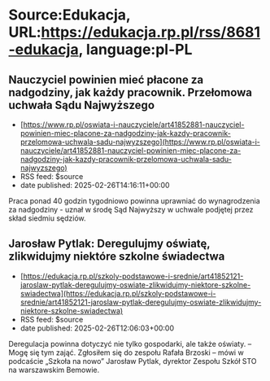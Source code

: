 # Source:Edukacja, URL:https://edukacja.rp.pl/rss/8681-edukacja, language:pl-PL

## Nauczyciel powinien mieć płacone za nadgodziny, jak każdy pracownik. Przełomowa uchwała Sądu Najwyższego
 - [https://www.rp.pl/oswiata-i-nauczyciele/art41852881-nauczyciel-powinien-miec-placone-za-nadgodziny-jak-kazdy-pracownik-przelomowa-uchwala-sadu-najwyzszego](https://www.rp.pl/oswiata-i-nauczyciele/art41852881-nauczyciel-powinien-miec-placone-za-nadgodziny-jak-kazdy-pracownik-przelomowa-uchwala-sadu-najwyzszego)
 - RSS feed: $source
 - date published: 2025-02-26T14:16:11+00:00

Praca ponad 40 godzin tygodniowo powinna uprawniać do wynagrodzenia za nadgodziny - uznał w środę Sąd Najwyższy w uchwale podjętej przez skład siedmiu sędziów.

## Jarosław Pytlak: Deregulujmy oświatę, zlikwidujmy niektóre szkolne świadectwa
 - [https://edukacja.rp.pl/szkoly-podstawowe-i-srednie/art41852121-jaroslaw-pytlak-deregulujmy-oswiate-zlikwidujmy-niektore-szkolne-swiadectwa](https://edukacja.rp.pl/szkoly-podstawowe-i-srednie/art41852121-jaroslaw-pytlak-deregulujmy-oswiate-zlikwidujmy-niektore-szkolne-swiadectwa)
 - RSS feed: $source
 - date published: 2025-02-26T12:06:03+00:00

Deregulacja powinna dotyczyć nie tylko gospodarki, ale także oświaty. – Mogę się tym zająć. Zgłosiłem się do zespołu Rafała Brzoski – mówi w podcaście „Szkoła na nowo” Jarosław Pytlak, dyrektor Zespołu Szkół STO na warszawskim Bemowie.

